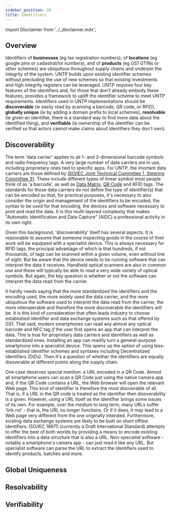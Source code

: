 ```yaml
---
sidebar_position: 20
title: Identifiers
---
```


import Disclaimer from '../\_disclaimer.mdx';

<Disclaimer />

## Overview

Identifiers of **businesses** (eg tax registration numbers), of **locations** (eg google pins or cadastral/lot numbers), and of **products** (eg GS1 GTINs or other schemes) are ubiquitous throughout supply chains and underpin the integrity of the system. UNTP builds upon existing identifier schemes without precluding the use of new schemes so that existing investments and high integrity registers can be leveraged. UNTP requires four key features of the identifiers and, for those that don't already embody these features, provides a framework to uplift the identifier scheme to meet UNTP requirements. Identifiers used in UNTP implementations should be **discoverable** (ie easily read by scanning a barcode, QR code, or RFID), **globally unique** (ie by adding a domain prefix to local schemes), **resolvable** (ie given an identifier, there is a standard way to find more data about the identified thing), and **verifiable** (ie ownership of the identifier can be verified so that actors cannot make claims about identifiers they don't own). 

## Discoverability

The term 'data carrier' applies to all 1- and 2-dimensional barcode symbols and radio frequency tags. A very large number of data carriers are in use, including proprietary ones tied to specific apps. For UNTP, the imortant data carriers are those defined by [ISO/IEC Joint Technical Committee 1, Steering Committee 31](https://www.iso.org/committee/45332.html). These include different types of linear symbol most people think of as 'a barcode', as well as [Data Matrix](https://www.iso.org/standard/80926.html), [QR Code](https://www.iso.org/standard/83389.html) and RFID tags. The standards for those data carriers do not define the type of identifier(s) that can be encoded so that, for practical purposes, it's necessary to also consider the origin and management of the identifiers to be encoded, the syntax to be used for that encoding, the devices and software necessary to print and read the data. It is this multi-layered complexity that makes "Automatic Identification and Data Capture" (AIDC) a professional activity in its own right.

Given this background, 'discoverability' itself has several aspects. It is reasonable to assume that someone inspecting goods in the course of their work will be equipped with a specialist device. This is always necessary for RFID tags, the principal advantage of which is that hundreds, if not thousands, of tags can be scanned within a given volume, even without line of sight. But be aware that the device needs to be running software that can interpret the data it receives. Handheld optical scanners are also in common use and these will typically be able to read a very wide variety of optical symbols. But again, the key question is whether or not the software can interpret the data read from the carrier. 

It hardly needs saying that the more standardized the identifiers and the encoding used, the more widely used the data carrier, and the more ubiquitous the software used to interpret the data read from the carrier, the more interoperable and therefore the more discoverable the identifiers will be. It is this kind of consideration that often leads industry to choose established identifier and data exchange systems such as that offered by GS1. That said, modern smartphones can read any almost any optical barcode and NFC tag *if* the user first opens an app that can interpret the data. This is true for proprietary data carriers and identifiers as well as standardized ones. Installing an app can readily turn a general-purpose smartphone into a specialist device. This opens up the option of using less-established identifier schemes and syntaxes including Decentralized Identifiers (DIDs). Then it's a question of whether the identifiers are equally disoverable at different points along the supply chain.

One case deserves special mention: a URL encoded in a QR Code. Almost all smartphone users can scan a QR Code just using the native camera app and, if the QR Code contains a URL, the Web browser will open the relevant Web page. This kind of identifier is therefore the most disoverable of all. That is, if a URL in the QR code is treated as the identifier then disoverability is a given. However, using a URL itself as the identifier brings some issues of its own. For example, over the medium to long term, many URLs suffer 'link rot' - that is, the URL no longer functions. Or if it does, it may lead to a Web page very different from the one originally intended. Furthermore, existing data exchange systems are likely to be built on short offline identifiers. ISO/IEC 18975 (currently a Draft International Standard) attempts to offer the best of both worlds by providing a means to encode existing identifiers into a data structure that is also a URL. Non-specialist software - notably a smartphone's camera app - can just read it like any URL. But specialist software can parse the URL to extract the identifiers used to identify products, batches and more.



## Global Uniqueness


## Resolvability


## Verifiability 
